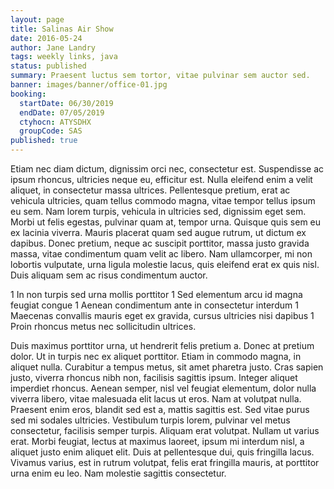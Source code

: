 ```yaml
---
layout: page
title: Salinas Air Show
date: 2016-05-24
author: Jane Landry
tags: weekly links, java
status: published
summary: Praesent luctus sem tortor, vitae pulvinar sem auctor sed.
banner: images/banner/office-01.jpg
booking:
  startDate: 06/30/2019
  endDate: 07/05/2019
  ctyhocn: ATYSDHX
  groupCode: SAS
published: true
---
```

Etiam nec diam dictum, dignissim orci nec, consectetur est. Suspendisse ac ipsum rhoncus, ultricies neque eu, efficitur est. Nulla eleifend enim a velit aliquet, in consectetur massa ultrices. Pellentesque pretium, erat ac vehicula ultricies, quam tellus commodo magna, vitae tempor tellus ipsum eu sem. Nam lorem turpis, vehicula in ultricies sed, dignissim eget sem. Morbi ut felis egestas, pulvinar quam at, tempor urna. Quisque quis sem eu ex lacinia viverra. Mauris placerat quam sed augue rutrum, ut dictum ex dapibus. Donec pretium, neque ac suscipit porttitor, massa justo gravida massa, vitae condimentum quam velit ac libero. Nam ullamcorper, mi non lobortis vulputate, urna ligula molestie lacus, quis eleifend erat ex quis nisl. Duis aliquam sem ac risus condimentum auctor.

1 In non turpis sed urna mollis porttitor
1 Sed elementum arcu id magna feugiat congue
1 Aenean condimentum ante in consectetur interdum
1 Maecenas convallis mauris eget ex gravida, cursus ultricies nisi dapibus
1 Proin rhoncus metus nec sollicitudin ultrices.

Duis maximus porttitor urna, ut hendrerit felis pretium a. Donec at pretium dolor. Ut in turpis nec ex aliquet porttitor. Etiam in commodo magna, in aliquet nulla. Curabitur a tempus metus, sit amet pharetra justo. Cras sapien justo, viverra rhoncus nibh non, facilisis sagittis ipsum. Integer aliquet imperdiet rhoncus. Aenean semper, nisl vel feugiat elementum, dolor nulla viverra libero, vitae malesuada elit lacus ut eros. Nam at volutpat nulla.
Praesent enim eros, blandit sed est a, mattis sagittis est. Sed vitae purus sed mi sodales ultricies. Vestibulum turpis lorem, pulvinar vel metus consectetur, facilisis semper turpis. Aliquam erat volutpat. Nullam ut varius erat. Morbi feugiat, lectus at maximus laoreet, ipsum mi interdum nisl, a aliquet justo enim aliquet elit. Duis at pellentesque dui, quis fringilla lacus. Vivamus varius, est in rutrum volutpat, felis erat fringilla mauris, at porttitor urna enim eu leo. Nam molestie sagittis consectetur.

